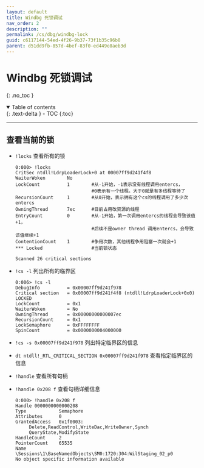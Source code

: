 ```yaml
---
layout: default
title: Windbg 死锁调试
nav_order: 2
description: ""
permalink: /cs/dbg/windbg-lock
guid: c6117144-54ed-4f26-9b37-73f1b35c96b8
parent: d51dd9fb-857d-4bef-83f0-ed449e8aeb3d
---
```


# Windbg 死锁调试

{: .no_toc }

<details open markdown="block">
  <summary>
    Table of contents
  </summary>
  {: .text-delta }
- TOC
{:toc}
</details>

---

## 查看当前的锁
- `!locks` 查看所有的锁
    ```
    0:000> !locks
    CritSec ntdll!LdrpLoaderLock+0 at 00007ff9d241f4f8
    WaiterWoken        No
    LockCount          1        #从-1开始，-1表示没有线程调用entercs，
                                #0表示有一个线程。大于0就是有多线程等待了
    RecursionCount     1        #从0开始，表示拥有这个cs的线程调用了多少次entercs
    OwningThread       7ec      #目前占用改资源的线程
    EntryCount         0        #从-1开始，第一次调用entercs的线程会导致该值+1，
                                #后续不是owner thread 调用entercs，会导致该值继续+1
    ContentionCount    1        #争用次数，其他线程争用阻塞一次就会+1
    *** Locked                  #当前锁状态

    Scanned 26 critical sections
    ```

- `!cs -l` 列出所有的临界区
    ```
	0:006> !cs -l
	DebugInfo          = 0x00007ff9d241f978
    Critical section   = 0x00007ff9d241f4f8 (ntdll!LdrpLoaderLock+0x0)
    LOCKED
    LockCount          = 0x1
    WaiterWoken        = No
    OwningThread       = 0x00000000000007ec
    RecursionCount     = 0x1
    LockSemaphore      = 0xFFFFFFFF
    SpinCount          = 0x0000000004000000

    ```

- `!cs -s 0x00007ff9d241f978` 列出特定临界区的信息
- `dt ntdll!_RTL_CRITICAL_SECTION 0x00007ff9d241f978` 查看指定临界区的信息
- `!handle` 查看所有句柄
- `!handle 0x208 f` 查看句柄详细信息
    ```
    0:000> !handle 0x208 f
    Handle 0000000000000208
    Type         	Semaphore
    Attributes   	0
    GrantedAccess	0x1f0003:
         Delete,ReadControl,WriteDac,WriteOwner,Synch
         QueryState,ModifyState
    HandleCount  	2
    PointerCount 	65535
    Name         	\Sessions\1\BaseNamedObjects\SM0:1720:304:WilStaging_02_p0
    No object specific information available
    ```
